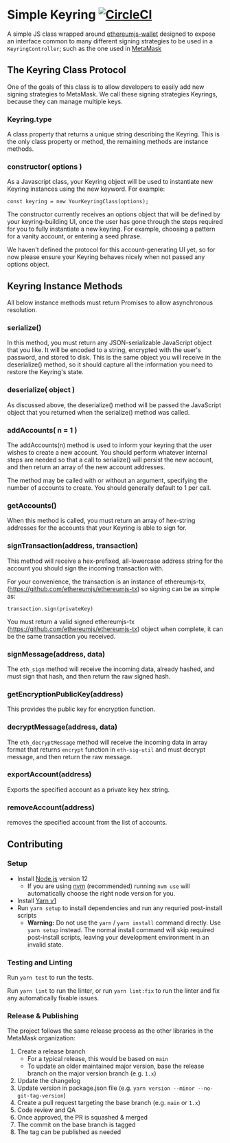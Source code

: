 # Simple Keyring [![CircleCI](https://circleci.com/gh/MetaMask/eth-simple-keyring.svg?style=svg)](https://circleci.com/gh/MetaMask/eth-simple-keyring)

A simple JS class wrapped around [ethereumjs-wallet](https://github.com/ethereumjs/ethereumjs-wallet) designed to expose an interface common to many different signing strategies to be used in a `KeyringController`; such as the one used in [MetaMask](https://metamask.io/)

## The Keyring Class Protocol

One of the goals of this class is to allow developers to easily add new signing strategies to MetaMask. We call these signing strategies Keyrings, because they can manage multiple keys.

### Keyring.type

A class property that returns a unique string describing the Keyring.
This is the only class property or method, the remaining methods are instance methods.

### constructor( options )

As a Javascript class, your Keyring object will be used to instantiate new Keyring instances using the new keyword.  For example:

```
const keyring = new YourKeyringClass(options);
```

The constructor currently receives an options object that will be defined by your keyring-building UI, once the user has gone through the steps required for you to fully instantiate a new keyring.  For example, choosing a pattern for a vanity account, or entering a seed phrase.

We haven't defined the protocol for this account-generating UI yet, so for now please ensure your Keyring behaves nicely when not passed any options object.

## Keyring Instance Methods

All below instance methods must return Promises to allow asynchronous resolution.

### serialize()

In this method, you must return any JSON-serializable JavaScript object that you like. It will be encoded to a string, encrypted with the user's password, and stored to disk. This is the same object you will receive in the deserialize() method, so it should capture all the information you need to restore the Keyring's state.

### deserialize( object )

As discussed above, the deserialize() method will be passed the JavaScript object that you returned when the serialize() method was called.

### addAccounts( n = 1 )

The addAccounts(n) method is used to inform your keyring that the user wishes to create a new account. You should perform whatever internal steps are needed so that a call to serialize() will persist the new account, and then return an array of the new account addresses.

The method may be called with or without an argument, specifying the number of accounts to create. You should generally default to 1 per call.

### getAccounts()

When this method is called, you must return an array of hex-string addresses for the accounts that your Keyring is able to sign for.

### signTransaction(address, transaction)

This method will receive a hex-prefixed, all-lowercase address string for the account you should sign the incoming transaction with.

For your convenience, the transaction is an instance of ethereumjs-tx, (https://github.com/ethereumjs/ethereumjs-tx) so signing can be as simple as:

```
transaction.sign(privateKey)
```

You must return a valid signed ethereumjs-tx (https://github.com/ethereumjs/ethereumjs-tx) object when complete, it can be the same transaction you received.

### signMessage(address, data)

The `eth_sign` method will receive the incoming data, already hashed, and must sign that hash, and then return the raw signed hash.

### getEncryptionPublicKey(address)

This provides the public key for encryption function.

### decryptMessage(address, data)

The `eth_decryptMessage` method will receive the incoming data in array format that returns `encrypt` function in `eth-sig-util` and must decrypt message, and then return the raw message.

### exportAccount(address)

Exports the specified account as a private key hex string.

### removeAccount(address)

removes the specified account from the list of accounts.

## Contributing

### Setup

- Install [Node.js](https://nodejs.org) version 12
  - If you are using [nvm](https://github.com/creationix/nvm#installation) (recommended) running `nvm use` will automatically choose the right node version for you.
- Install [Yarn v1](https://yarnpkg.com/en/docs/install)
- Run `yarn setup` to install dependencies and run any requried post-install scripts
  - **Warning:** Do not use the `yarn` / `yarn install` command directly. Use `yarn setup` instead. The normal install command will skip required post-install scripts, leaving your development environment in an invalid state.

### Testing and Linting

Run `yarn test` to run the tests.

Run `yarn lint` to run the linter, or run `yarn lint:fix` to run the linter and fix any automatically fixable issues.

### Release & Publishing

The project follows the same release process as the other libraries in the MetaMask organization:

1. Create a release branch
   - For a typical release, this would be based on `main`
   - To update an older maintained major version, base the release branch on the major version branch (e.g. `1.x`)
2. Update the changelog
3. Update version in package.json file (e.g. `yarn version --minor --no-git-tag-version`)
4. Create a pull request targeting the base branch (e.g. `main` or `1.x`)
5. Code review and QA
6. Once approved, the PR is squashed & merged
7. The commit on the base branch is tagged
8. The tag can be published as needed
